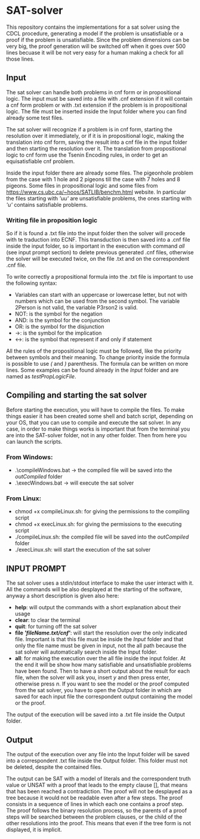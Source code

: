 # SAT-solver

This repository contains the implementations for a sat solver using the CDCL procedure, generating 
a model if the problem is unsatisfiable or a proof if the problem is unsatisfiable. Since the problem
dimensions can be very big, the proof generation will be switched off when it goes over 500 lines becuase
it will be not very easy for a human making a check for all those lines.

## Input
The sat solver can handle both problems in cnf form or in propositional logic. The input must be
saved into a file with .cnf extension if it will contain a cnf form problem or with .txt extension if
the problem is in propositional logic. The file must be inserted inside the Input folder where you can
find already some test files. 

The sat solver will recognize if a problem is in cnf form, starting the resolution 
over it immediately, or if it is in propositional logic, making the translation into cnf form, saving 
the result into a cnf file in the input folder and then starting the resolution over it. The
translation from propositional logic to cnf form use the Tsenin Encoding rules, in order to get
an equisatisfiable cnf problem.

Inside the input folder there are already some files. The pigeonhole problem from the case with 1 hole and
2 pigeons till the case with 7 holes and 8 pigeons. Some files in propositional logic and some files from
https://www.cs.ubc.ca/~hoos/SATLIB/benchm.html website. In particular the files starting with *'uu'* are 
unsatisfiable problems, the ones starting with *'u'* contains satisfiable problems.

### Writing file in proposition logic
So if it is found a .txt file into the input folder then the solver will procede with te traduction into
ECNF. This transduction is then saved into a .cnf file inside the input folder, so is important in the execution 
with command *all* (see input prompt section) to delete previous generated .cnf files, otherwise the solver will
be executed twice, on the file .txt and on the correspondent .cnf file.

To write correctly a propositional formula into the .txt file is important to use the following syntax:
  - Variables can start with an uppercase or lowercase letter, but not with numbers which can be used from the second symbol. The variable 2Person is not valid, the variable P3rson2 is valid.
  - NOT: is the symbol for the negation
  - AND: is the symbol for the conjunction
  - OR: is the symbol for the disjunction
  - ->: is the symbol for the implication
  - <->: is the symbol that represent if and only if statement

All the rules of the propositional logic must be followed, like the priority between symbols and their meaning. 
To change priority inside the formula is possible to use *(* and *)* parenthesis. The formula can be written on more
lines. Some examples can be found already in the *Input* folder and are named as *testPropLogicFile*.

## Compiling and starting the sat solver 
Before starting the execution, you will have to compile the files. To make things easier it has been 
created some shell and batch script, depending on your OS, that you can use to compile and execute the sat solver.
In any case, in order to make things works is important that from the terminal you are into the SAT-solver
folder, not in any other folder. Then from here you can launch the scripts. 

### From Windows:
 
- .\compileWindows.bat -> the compiled file will be saved into the *outCompiled* folder
- .\execWindows.bat -> will execute the sat solver

### From Linux:
- chmod +x compileLinux.sh: for giving the permissions to the compiling script
- chmod +x execLinux.sh: for giving the permissions to the executing script
- ./compileLinux.sh: the compiled file will be saved into the *outCompiled* folder
- ./execLinux.sh: will start the execution of the sat solver

## INPUT PROMPT
The sat solver uses a stdin/stdout interface to make the user interact with it. All the commands
will be also desplayed at the starting of the software, anyway a short description is given also here:

- **help**: will output the commands with a short explanation about their usage
- **clear**: to clear the terminal
- **quit**: for turning off the sat solver
- **file *'fileName.txt/cnf'***: will start the resolution over the only indicated file. Important is that this
  file must be inside the *Input* folder and that only the file name must be given in input, not the all path
  because the sat solver will automatically search inside the Input folder.
- **all**: for making the execution over the all file inside the input folder. At the end it will be show how many
       satisfiable and unsatisfiable problems have been found. Then to have a short output about the result for
       each file, when the solver will ask you, insert _y_ and then press enter, otherwise press _n_. If you want
       to see the model or the proof computed from the sat solver, you have to open the Output folder
       in which are saved for each input file the correspondent output containing the model or the proof.

The output of the execution will be saved into a .txt file inside the Output folder.

## Output
The output of the execution over any file into the Input folder will be saved into a correspondent .txt
file inside the Output folder. This folder must not be deleted, despite the contained files. 

The output can be SAT with a model of literals and the correspondent truth value or UNSAT with a proof
that leads to the empty clause [], that means that has been reached a contradiction. The proof will 
not be desplayed as a tree because it would not be readable even after a few steps. The proof consists 
in a sequence of lines in which each one contains a proof step. The proof follows the binary resolution process,
so the parents of a proof steps will be searched between the problem clauses, or the child of the other resolutions
into the proof. This means that even if the tree form is not displayed, it is implicit. 